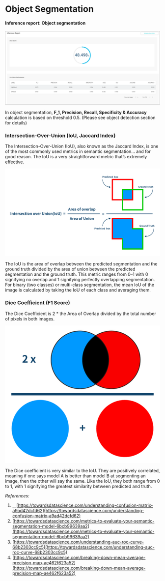 # Object Segmentation

#### Inference report: Object segmentation

![](../../.gitbook/assets/con-4-6-35.png)

In object segmentation, **F\_1, Precision, Recall, Specificity & Accuracy** calculation is based on threshold 0.5. (Please see object detection section for details)

### **Intersection-Over-Union (IoU, Jaccard Index)**

The Intersection-Over-Union (IoU), also known as the Jaccard Index, is one of the most commonly used metrics in semantic segmentation… and for good reason. The IoU is a very straightforward metric that’s extremely effective.

![IoU calculation visualized. Source: Wikipedia](../../.gitbook/assets/con-4-6-26.png)

The IoU is the area of overlap between the predicted segmentation and the ground truth divided by the area of union between the predicted segmentation and the ground truth. This metric ranges from 0–1 with 0 signifying no overlap and 1 signifying perfectly overlapping segmentation. For binary (two classes) or multi-class segmentation, the mean IoU of the image is calculated by taking the IoU of each class and averaging them.

### **Dice Coefficient (F1 Score)**

The Dice Coefficient is 2 \* the Area of Overlap divided by the total number of pixels in both images.

![Illustration of Dice Coefficient. 2xOverlap/Total number of pixels](../../.gitbook/assets/con-4-6-37.png)

The Dice coefficient is very similar to the IoU. They are positively correlated, meaning if one says model A is better than model B at segmenting an image, then the other will say the same. Like the IoU, they both range from 0 to 1, with 1 signifying the greatest similarity between predicted and truth.

_References:_

1. \_\_[https://towardsdatascience.com/understanding-confusion-matrix-a9ad42dcfd62](https://towardsdatascience.com/understanding-confusion-matrix-a9ad42dcfd62)
2. [https://towardsdatascience.com/metrics-to-evaluate-your-semantic-segmentation-model-6bcb99639aa2](https://towardsdatascience.com/metrics-to-evaluate-your-semantic-segmentation-model-6bcb99639aa2)
3. [https://towardsdatascience.com/understanding-auc-roc-curve-68b2303cc9c5](https://towardsdatascience.com/understanding-auc-roc-curve-68b2303cc9c5)
4. [https://towardsdatascience.com/breaking-down-mean-average-precision-map-ae462f623a52](https://towardsdatascience.com/breaking-down-mean-average-precision-map-ae462f623a52)
